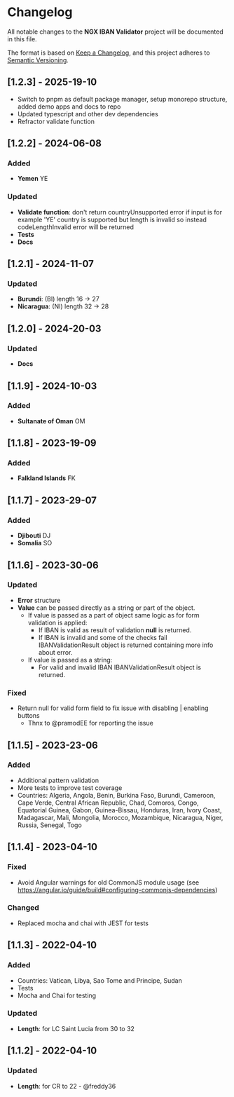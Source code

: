 # Changelog

All notable changes to the **NGX IBAN Validator** project will be documented in this file.

The format is based on [Keep a Changelog](https://keepachangelog.com/en/1.0.0/),
and this project adheres to [Semantic Versioning](https://semver.org/spec/v2.0.0.html).

## [1.2.3] - 2025-19-10

- Switch to pnpm as default package manager, setup monorepo structure, added demo apps and docs to repo
- Updated typescript and other dev dependencies
- Refractor validate function

## [1.2.2] - 2024-06-08

### Added

- **Yemen** YE

### Updated

- **Validate function**: don't return countryUnsupported error if input is for example 'YE' country is supported but length is invalid so instead codeLengthInvalid error will be returned
- **Tests**
- **Docs**

## [1.2.1] - 2024-11-07

### Updated

- **Burundi**: (BI) length 16 -> 27
- **Nicaragua**: (NI) length 32 -> 28

## [1.2.0] - 2024-20-03

### Updated

- **Docs**

## [1.1.9] - 2024-10-03

### Added

- **Sultanate of Oman** OM

## [1.1.8] - 2023-19-09

### Added

- **Falkland Islands** FK

## [1.1.7] - 2023-29-07

### Added

- **Djibouti** DJ
- **Somalia** SO

## [1.1.6] - 2023-30-06

### Updated

- **Error** structure
- **Value** can be passed directly as a string or part of the object.
  - If value is passed as a part of object same logic as for form validation is applied:
    - If IBAN is valid as result of validation **null** is returned.
    - If IBAN is invalid and some of the checks fail IBANValidationResult object is returned containing more info about error.
  - If value is passed as a string:
    - For valid and invalid IBAN IBANValidationResult object is returned.

### Fixed

- Return null for valid form field to fix issue with disabling | enabling buttons
  - Thnx to @pramodEE for reporting the issue

## [1.1.5] - 2023-23-06

### Added

- Additional pattern validation
- More tests to improve test coverage
- Countries: Algeria, Angola, Benin, Burkina Faso, Burundi, Cameroon, Cape Verde, Central African Republic, Chad, Comoros, Congo, Equatorial Guinea, Gabon, Guinea-Bissau, Honduras, Iran, Ivory Coast, Madagascar, Mali, Mongolia, Morocco, Mozambique, Nicaragua, Niger, Russia, Senegal, Togo

## [1.1.4] - 2023-04-10

### Fixed

- Avoid Angular warnings for old CommonJS module usage (see https://angular.io/guide/build#configuring-commonjs-dependencies)

### Changed

- Replaced mocha and chai with JEST for tests

## [1.1.3] - 2022-04-10

### Added

- Countries: Vatican, Libya, Sao Tome and Principe, Sudan
- Tests
- Mocha and Chai for testing

### Updated

- **Length**: for LC Saint Lucia from 30 to 32

## [1.1.2] - 2022-04-10

### Updated

- **Length**: for CR to 22 - @freddy36

